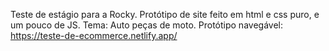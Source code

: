 Teste de estágio para a Rocky. Protótipo de site feito em html e css puro, e um pouco de JS. Tema: Auto peças de moto.
Protótipo navegável: https://teste-de-ecommerce.netlify.app/